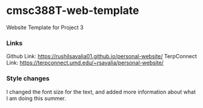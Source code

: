 # cmsc388T-web-template

Website Template for Project 3

### Links
Github Link: https://rushilsavalia01.github.io/personal-website/
TerpConnect Link: https://terpconnect.umd.edu/~rsavalia/personal-website/

### Style changes
I changed the font size for the text, and added more information about what I am doing this summer.
